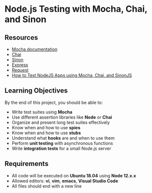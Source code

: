 # Node.js Testing with Mocha, Chai, and Sinon

## Resources
- [Mocha documentation](https://mochajs.org/)
- [Chai](https://www.chaijs.com/)
- [Sinon](https://sinonjs.org/)
- [Express](https://expressjs.com/)
- [Request](https://github.com/request/request)
- [How to Test NodeJS Apps using Mocha, Chai, and SinonJS](https://dev.to/)

## Learning Objectives
By the end of this project, you should be able to:

- Write test suites using **Mocha**
- Use different assertion libraries like **Node** or **Chai**
- Organize and present long test suites effectively
- Know when and how to use **spies**
- Know when and how to use **stubs**
- Understand what **hooks** are and when to use them
- Perform **unit testing** with asynchronous functions
- Write **integration tests** for a small Node.js server

## Requirements

- All code will be executed on **Ubuntu 18.04** using **Node 12.x.x**
- Allowed editors: **vi**, **vim**, **emacs**, **Visual Studio Code**
- All files should end with a new line

